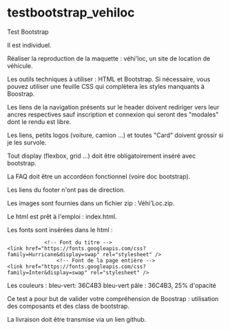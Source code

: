 # testbootstrap_vehiloc

Test Bootstrap

Il est individuel.

Réaliser la reproduction de la maquette : véhi'loc, un site de location de véhicule.

Les outils techniques à utiliser : HTML et Bootstrap.
Si nécessaire, vous pouvez utiliser une feuille CSS qui complètera les styles manquants à Boostrap.

Les liens de la navigation présents sur le header doivent rediriger vers leur ancres respectives sauf inscription et connexion qui seront des "modales" dont le rendu est libre.

Les liens, petits logos (voiture, camion ...) et toutes "Card" doivent grossir si je les survole.

Tout display (flexbox, grid ...) doit être obligatoirement inséré avec bootstrap.

La FAQ doit être un accordéon fonctionnel (voire doc bootstrap).

Les liens du footer n'ont pas de direction.

Les images sont fournies dans un fichier zip : Véhi'Loc.zip.

Le html est prêt à l'emploi : index.html.

Les fonts sont insérées dans le html :

 				<!-- Font du titre -->
    <link href="https://fonts.googleapis.com/css?family=Hurricane&display=swap" rel="stylesheet" />
    			    <!-- Font de la page entière -->
    <link href="https://fonts.googleapis.com/css?family=Inter&display=swap" rel="stylesheet" />

Les couleurs : 
bleu-vert: 36C4B3
bleu-vert pâle : 36C4B3, 25% d'opacité

Ce test a pour but de valider votre compréhension de Boostrap : utilisation des composants et des class de bootstrap.

La livraison doit être transmise via un lien github.
